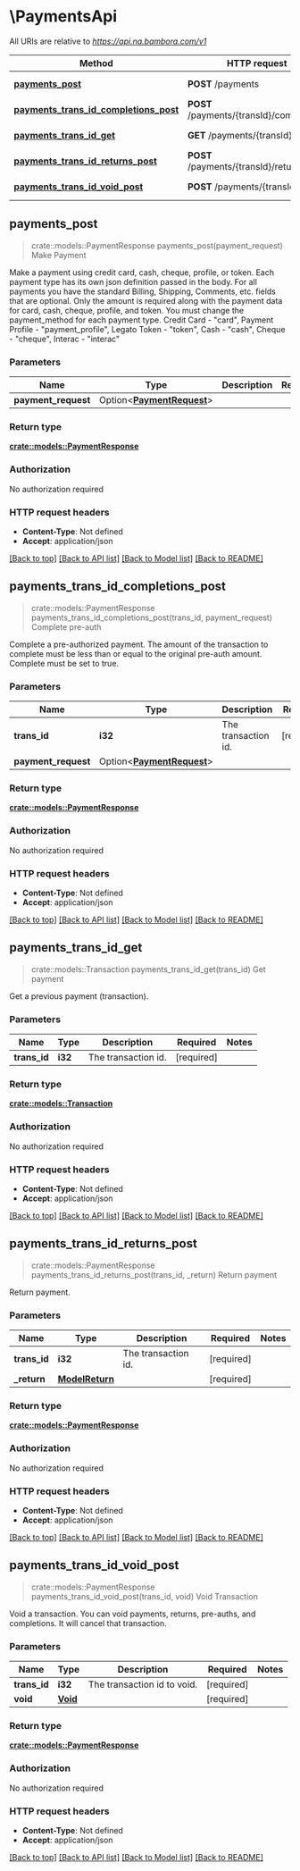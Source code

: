 # \PaymentsApi

All URIs are relative to *https://api.na.bambora.com/v1*

Method | HTTP request | Description
------------- | ------------- | -------------
[**payments_post**](PaymentsApi.md#payments_post) | **POST** /payments | Make Payment
[**payments_trans_id_completions_post**](PaymentsApi.md#payments_trans_id_completions_post) | **POST** /payments/{transId}/completions | Complete pre-auth
[**payments_trans_id_get**](PaymentsApi.md#payments_trans_id_get) | **GET** /payments/{transId} | Get payment
[**payments_trans_id_returns_post**](PaymentsApi.md#payments_trans_id_returns_post) | **POST** /payments/{transId}/returns | Return payment
[**payments_trans_id_void_post**](PaymentsApi.md#payments_trans_id_void_post) | **POST** /payments/{transId}/void | Void Transaction



## payments_post

> crate::models::PaymentResponse payments_post(payment_request)
Make Payment

Make a payment using credit card, cash, cheque, profile, or token. Each payment type has its own json definition passed in the body. For all payments you have the standard Billing, Shipping, Comments, etc. fields that are optional. Only the amount is required along with the payment data for card, cash, cheque, profile, and token. You must change the payment_method for each payment type. Credit Card - \"card\", Payment Profile - \"payment_profile\", Legato Token - \"token\", Cash - \"cash\", Cheque - \"cheque\", Interac - \"interac\"

### Parameters


Name | Type | Description  | Required | Notes
------------- | ------------- | ------------- | ------------- | -------------
**payment_request** | Option<[**PaymentRequest**](PaymentRequest.md)> |  |  |

### Return type

[**crate::models::PaymentResponse**](PaymentResponse.md)

### Authorization

No authorization required

### HTTP request headers

- **Content-Type**: Not defined
- **Accept**: application/json

[[Back to top]](#) [[Back to API list]](../README.md#documentation-for-api-endpoints) [[Back to Model list]](../README.md#documentation-for-models) [[Back to README]](../README.md)


## payments_trans_id_completions_post

> crate::models::PaymentResponse payments_trans_id_completions_post(trans_id, payment_request)
Complete pre-auth

Complete a pre-authorized payment. The amount of the transaction to complete must be less than or equal to the original pre-auth amount. Complete must be set to true.

### Parameters


Name | Type | Description  | Required | Notes
------------- | ------------- | ------------- | ------------- | -------------
**trans_id** | **i32** | The transaction id. | [required] |
**payment_request** | Option<[**PaymentRequest**](PaymentRequest.md)> |  |  |

### Return type

[**crate::models::PaymentResponse**](PaymentResponse.md)

### Authorization

No authorization required

### HTTP request headers

- **Content-Type**: Not defined
- **Accept**: application/json

[[Back to top]](#) [[Back to API list]](../README.md#documentation-for-api-endpoints) [[Back to Model list]](../README.md#documentation-for-models) [[Back to README]](../README.md)


## payments_trans_id_get

> crate::models::Transaction payments_trans_id_get(trans_id)
Get payment

Get a previous payment (transaction).

### Parameters


Name | Type | Description  | Required | Notes
------------- | ------------- | ------------- | ------------- | -------------
**trans_id** | **i32** | The transaction id. | [required] |

### Return type

[**crate::models::Transaction**](Transaction.md)

### Authorization

No authorization required

### HTTP request headers

- **Content-Type**: Not defined
- **Accept**: application/json

[[Back to top]](#) [[Back to API list]](../README.md#documentation-for-api-endpoints) [[Back to Model list]](../README.md#documentation-for-models) [[Back to README]](../README.md)


## payments_trans_id_returns_post

> crate::models::PaymentResponse payments_trans_id_returns_post(trans_id, _return)
Return payment

Return payment.

### Parameters


Name | Type | Description  | Required | Notes
------------- | ------------- | ------------- | ------------- | -------------
**trans_id** | **i32** | The transaction id. | [required] |
**_return** | [**ModelReturn**](ModelReturn.md) |  | [required] |

### Return type

[**crate::models::PaymentResponse**](PaymentResponse.md)

### Authorization

No authorization required

### HTTP request headers

- **Content-Type**: Not defined
- **Accept**: application/json

[[Back to top]](#) [[Back to API list]](../README.md#documentation-for-api-endpoints) [[Back to Model list]](../README.md#documentation-for-models) [[Back to README]](../README.md)


## payments_trans_id_void_post

> crate::models::PaymentResponse payments_trans_id_void_post(trans_id, void)
Void Transaction

Void a transaction. You can void payments, returns, pre-auths, and completions. It will cancel that transaction.

### Parameters


Name | Type | Description  | Required | Notes
------------- | ------------- | ------------- | ------------- | -------------
**trans_id** | **i32** | The transaction id to void. | [required] |
**void** | [**Void**](Void.md) |  | [required] |

### Return type

[**crate::models::PaymentResponse**](PaymentResponse.md)

### Authorization

No authorization required

### HTTP request headers

- **Content-Type**: Not defined
- **Accept**: application/json

[[Back to top]](#) [[Back to API list]](../README.md#documentation-for-api-endpoints) [[Back to Model list]](../README.md#documentation-for-models) [[Back to README]](../README.md)

